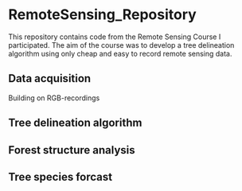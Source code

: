 # RemoteSensing_Repository
 This repository contains code from the Remote Sensing Course I participated. The aim of the course was to develop a tree delineation algorithm using only cheap and easy to record  remote sensing data.

## Data acquisition
 Building on RGB-recordings

## Tree delineation algorithm

## Forest structure analysis

## Tree species forcast
